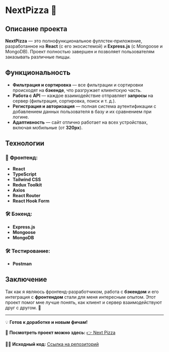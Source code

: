 # NextPizza 🍕  

## Описание проекта  
**NextPizza** — это полнофункциональное фуллстек-приложение, разработанное на **React** (с его экосистемой) и **Express.js** (с Mongoose и MongoDB). Проект полностью завершен и позволяет пользователям заказывать различные пиццы.  

## Функциональность  
- **Фильтрация и сортировка** — все фильтрации и сортировки происходят на **бэкенде**, что разгружает клиентскую часть.  
- **Работа с API** — каждое взаимодействие отправляет **запросы** на сервер (фильтрация, сортировка, поиск и т. д.).  
- **Регистрация и авторизация** — полная система аутентификации с добавлением данных пользователя в базу и их сравнением при логине.  
- **Адаптивность** — сайт отлично работает на всех устройствах, включая мобильные (от **320px**).  

## Технологии  
### 📌 **Фронтенд:**  
- **React**  
- **TypeScript**  
- **Tailwind CSS**  
- **Redux Toolkit**  
- **Axios**  
- **React Router**  
- **React Hook Form**  

### 🛠 **Бэкенд:**  
- **Express.js**  
- **Mongoose**  
- **MongoDB**

### 🛠 **Тестирование:**  
- **Postman**

## Заключение  
Так как я являюсь фронтенд-разработчиком, работа с **бэкендом** и его интеграция с **фронтендом** стали для меня интересным опытом. Этот проект помог мне лучше понять, как клиент и сервер взаимодействуют друг с другом. 🚀  

---

💡 **Готов к доработке и новым фичам!**  

🔗 **Посмотреть проект можно здесь:** [👉 Next Pizza](https://neetrunner.github.io/PIZZA/)  

👨‍💻 **Исходный код:** [Ссылка на репозиторий](https://github.com/NEETRUNNER/PIZZA/)
